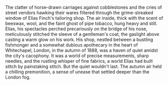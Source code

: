 The clatter of horse-drawn carriages against cobblestones and the cries of street vendors hawking their wares filtered through the grime-streaked window of Elias Finch's tailoring shop.  The air inside, thick with the scent of beeswax, wool, and the faint ghost of pipe tobacco, hung heavy and still.  Elias, his spectacles perched precariously on the bridge of his nose, meticulously stitched the sleeve of a gentleman's coat, the gaslight above casting a warm glow on his work. His shop, nestled between a bustling fishmonger and a somewhat dubious apothecary in the heart of Whitechapel, London, in the autumn of 1888, was a haven of quiet amidst the city's cacophony.  It was a world of precise measurements, sharp needles, and the rustling whisper of fine fabrics, a world Elias had built stitch by painstaking stitch. But the quiet wouldn't last. The autumn air held a chilling premonition, a sense of unease that settled deeper than the London fog.
